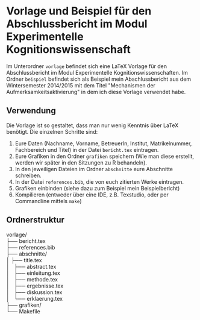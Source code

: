 # Vorlage und Beispiel für den Abschlussbericht im Modul Experimentelle Kognitionswissenschaft
Im Unterordner ``vorlage`` befindet sich eine LaTeX Vorlage für den Abschlussbericht im Modul Experimentelle Kognitionswissenschaften. Im Ordner ``beispiel`` befindet sich als Beispiel mein Abschlussbericht aus dem Wintersemester 2014/2015 mit dem Titel "Mechanismen der Aufmerksamkeitsaktivierung" in dem ich diese Vorlage verwendet habe.

## Verwendung
Die Vorlage ist so gestaltet, dass man nur wenig Kenntnis über LaTeX benötigt. Die einzelnen Schritte sind:   
1. Eure Daten (Nachname, Vorname, BetreuerIn, Institut, Matrikelnummer, Fachbereich und Titel) in der Datei ``bericht.tex`` eintragen.    
2. Eure Grafiken in den Ordner ``grafiken`` speichern (Wie man diese erstellt, werden wir später in den Sitzungen zu R behandeln).    
3. In den jeweiligen Dateien im Ordner ``abschnitte`` eure Abschnitte schreiben.  
4. In der Datei ``references.bib``, die von euch zitierten Werke eintragen.  
5. Grafiken einbinden (siehe dazu zum Beispiel mein Beispielbericht)  
6. Kompilieren (entweder über eine IDE, z.B. Texstudio, oder per Commandline mittels ``make``)  

## Ordnerstruktur
vorlage/  
├── bericht.tex  
├── references.bib  
├── abschnitte/  
│   ├── title.tex  
│   ├── abstract.tex  
│   ├── einleitung.tex  
│   ├── methode.tex  
│   ├── ergebnisse.tex  
│   ├── diskussion.tex  
│   └── erklaerung.tex  
├── grafiken/  
└── Makefile  
